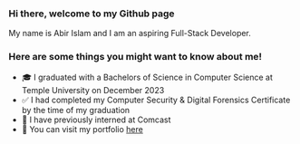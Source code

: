 ### Hi there, welcome to my Github page

My name is Abir Islam and I am an aspiring Full-Stack Developer.

### Here are some things you might want to know about me!
- 🎓 I graduated with a Bachelors of Science in Computer Science at Temple University on December 2023
- ✅ I had completed my Computer Security & Digital Forensics Certificate by the time of my graduation
- 🔌 I have previously interned at Comcast
- 📂 You can visit my portfolio [here](https://abirislam.com/)
